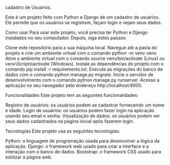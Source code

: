 cadastro de Usuarios.

Este é um projeto feito com Python e Django de um cadastro de usuários. Ele permite que os usuários se registrem, façam login e vejam seus dados.

Como usar
Para usar este projeto, você precisa ter Python e Django instalados no seu computador. Depois, siga estes passos:

Clone este repositório para a sua máquina local.
Navegue até a pasta do projeto e crie um ambiente virtual com o comando python -m venv venv.
Ative o ambiente virtual com o comando source venv/bin/activate (Linux) ou venv\Scripts\activate (Windows).
Instale as dependências do projeto com o comando pip install -r requirements.txt.
Execute as migrações do banco de dados com o comando python manage.py migrate.
Inicie o servidor de desenvolvimento com o comando python manage.py runserver.
Acesse a aplicação no seu navegador pelo endereço http://localhost:8000.

Funcionalidades
Este projeto tem as seguintes funcionalidades:

Registro de usuários: os usuários podem se cadastrar fornecendo um nome e idade.
Login de usuários: os usuários podem fazer login na aplicação usando seu email e senha.
Visualização de dados: os usuários podem ver seus dados cadastrados na página inicial após fazerem login.

Tecnologias
Este projeto usa as seguintes tecnologias:

Python: a linguagem de programação usada para desenvolver a lógica da aplicação.
Django: o framework web usado para criar a interface e a interação com o banco de dados.
Bootstrap: o framework CSS usado para estilizar a página web.
